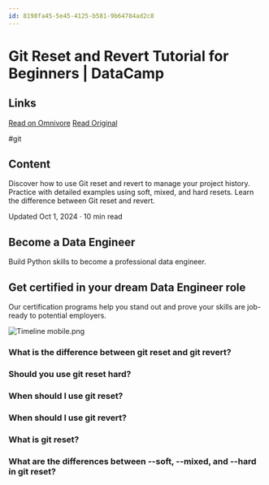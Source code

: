 ```yaml
---
id: 8198fa45-5e45-4125-b581-9b64784ad2c8
---
```


# Git Reset and Revert Tutorial for Beginners | DataCamp

## Links
[Read on Omnivore](https://omnivore.app/me/https-www-datacamp-com-tutorial-git-reset-revert-tutorial-192c6766fb9)
[Read Original](https://www.datacamp.com/tutorial/git-reset-revert-tutorial)

 #git


## Content
Discover how to use Git reset and revert to manage your project history. Practice with detailed examples using soft, mixed, and hard resets. Learn the difference between Git reset and revert.

Updated Oct 1, 2024  · 10 min read

## Become a Data Engineer

Build Python skills to become a professional data engineer.

## Get certified in your dream Data Engineer role

Our certification programs help you stand out and prove your skills are job-ready to potential employers.

![Timeline mobile.png](https://proxy-prod.omnivore-image-cache.app/0x0,suj0IXMKtpS7aHe1-aZ8iSjnQ3w3ynMWI8gH4xOTy1jQ/https://images.datacamp.com/image/upload/w_3840/v1669740191/Timeline_mobile_e701c8a543.png)

### What is the difference between git reset and git revert?

### Should you use git reset hard?

### When should I use git reset?

### When should I use git revert?

### What is git reset?

### What are the differences between --soft, --mixed, and --hard in git reset?
